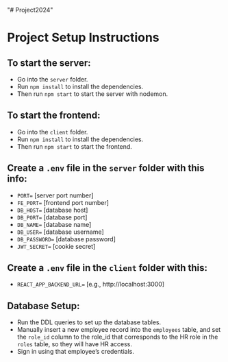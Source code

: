 "# Project2024"

# Project Setup Instructions

## To start the server:

- Go into the `server` folder.
- Run `npm install` to install the dependencies.
- Then run `npm start` to start the server with nodemon.

## To start the frontend:

- Go into the `client` folder.
- Run `npm install` to install the dependencies.
- Then run `npm start` to start the frontend.

## Create a `.env` file in the `server` folder with this info:

- `PORT=` [server port number]
- `FE_PORT=` [frontend port number]
- `DB_HOST=` [database host]
- `DB_PORT=` [database port]
- `DB_NAME=` [database name]
- `DB_USER=` [database username]
- `DB_PASSWORD=` [database password]
- `JWT_SECRET=` [cookie secret]

## Create a `.env` file in the `client` folder with this:

- `REACT_APP_BACKEND_URL=` [e.g., http://localhost:3000]

## Database Setup:

- Run the DDL queries to set up the database tables.
- Manually insert a new employee record into the `employees` table, and set the `role_id` column to the role_id that corresponds to the HR role in the `roles` table, so they will have HR access.
- Sign in using that employee’s credentials.
